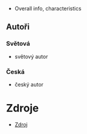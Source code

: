 - Overall info, characteristics

## Autoři

### Světová

- světový autor

### Česká

- český autor

# Zdroje

- [Zdroj](odkaz)